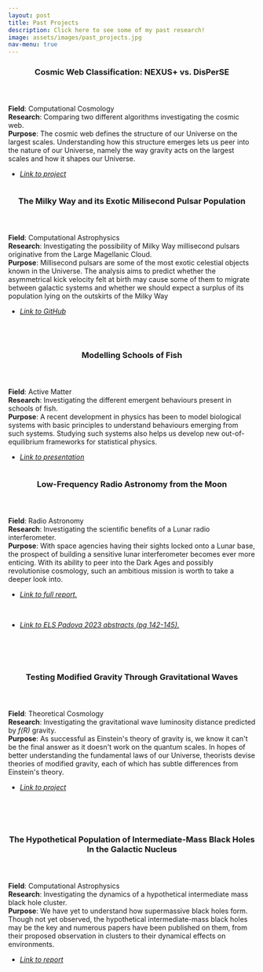 ```yaml
---
layout: post
title: Past Projects
description: Click here to see some of my past research!
image: assets/images/past_projects.jpg
nav-menu: true
---
```

<section id="two" class="spotlights">
	<section>
		<div class="content">
			<div class="inner">
				<header class="major">
					<h3>Cosmic Web Classification: NEXUS+ vs. DisPerSE</h3>
				</header>
                <b>Field</b>: Computational Cosmology <br>
                <b>Research</b>: Comparing two different algorithms investigating the cosmic web. <br>
                <b>Purpose</b>: The cosmic web defines the structure of our Universe on the largest scales. Understanding how this structure emerges lets us peer into the nature of our Universe, namely the way gravity acts on the largest scales and how it shapes our Universe. <br>
                <ul class="actions">
					<li><a href='https://fse.studenttheses.ub.rug.nl/22546/'><i>Link to project</i></a></li>
				</ul>
			</div>
		</div>
		<a class="image">
            <img src="{% link assets/images/cosmic_web.png %}" alt="" data-position="bottom" />
		</a>
	</section>	
	<section>
		<div class="content">
			<div class="inner">
				<header class="major">
					<h3>The Milky Way and its Exotic Milisecond Pulsar Population</h3>
				</header>
                <b>Field</b>: Computational Astrophysics <br>
                <b>Research</b>: Investigating the possibility of Milky Way millisecond pulsars originative from the Large Magellanic Cloud. <br>
                <b>Purpose</b>: Millisecond pulsars are some of the most exotic celestial objects known in the Universe. The analysis aims to predict whether the asymmetrical kick velocity felt at birth may cause some of them to migrate between galactic systems and whether we should expect a surplus of its population lying on the outskirts of the Milky Way <br>
				<ul class="actions">
					<li><a href='https://github.com/ErwanH29/Team-B-Millisecond-Pulsars'><i>Link to GitHub</i></a></li>
				</ul>
			</div>
		</div>
		<a class="image">
		<br><br>
            <img src="{% link assets/images/msp.png %}" alt="" data-position="bottom" />
		</a>
	</section>		
	<section>
		<div class="content">
			<div class="inner">
				<header class="major">
					<h3>Modelling Schools of Fish</h3>
				</header>
                <b>Field</b>: Active Matter <br>
                <b>Research</b>: Investigating the different emergent behaviours present in schools of fish. <br>
                <b>Purpose</b>: A recent development in physics has been to model biological systems with basic principles to understand behaviours emerging from such systems. Studying such systems also helps us develop new out-of-equilibrium frameworks for statistical physics. <br>
				<ul class="actions">
					<li><a href='https://docs.google.com/presentation/d/1OAJfrBpMzJs-HojhwO3v9BqsTYam-mf8/edit?usp=sharing&ouid=117387893329040448761&rtpof=true&sd=true'><i>Link to presentation</i></a></li>
				</ul>
			</div>
		</div>
		<a class="image">
            <img src="{% link assets/images/fish_school.png %}" alt="" data-position="bottom" />
		</a>
	</section>	
	<section>
		<div class="content">
			<div class="inner">
				<header class="major">
					<h3>Low-Frequency Radio Astronomy from the Moon</h3>
				</header>
                <b>Field</b>: Radio Astronomy <br>
                <b>Research</b>: Investigating the scientific benefits of a Lunar radio interferometer. <br>
                <b>Purpose</b>: With space agencies having their sights locked onto a Lunar base, the prospect of building a sensitive lunar interferometer becomes ever more enticing. With its ability to peer into the Dark Ages and possibly revolutionise cosmology, such an ambitious mission is worth to take a deeper look into. <br>
				<ul class="actions">
					<li><a href='https://www.linkedin.com/in/erwan-hochart/overlay/experience/1795929067/multiple-media-viewer/?profileId=ACoAADInhz4BJFEyZtfESN909ISsuUOcK5oPlho&treasuryMediaId=1635499510228'><i>Link to full report.</i></a></li> 
				</ul>
				<br>
				<ul class="actions">
					<li><a href='https://sservi.nasa.gov/els2023/program/'><i>Link to ELS Padova 2023 abstracts (pg 142-145).</i></a></li> 
				</ul>
			</div>
		</div>
		<a class="image">
			<br><br><br>
            <img src="{% link assets/images/lunar_astronomy.png %}" alt="" data-position="bottom" />
		</a>
	</section>
	<section>
		<div class="content">
			<div class="inner">
				<header class="major">
					<h3>Testing Modified Gravity Through Gravitational Waves</h3>
				</header>
                <b>Field</b>: Theoretical Cosmology <br>
                <b>Research</b>: Investigating the gravitational wave luminosity distance predicted by <i>f(R)</i> gravity. <br>
                <b>Purpose</b>: As successful as Einstein's theory of gravity is, we know it can't be the final answer as it doesn't work on the quantum scales. In hopes of better understanding the fundamental laws of our Universe, theorists devise theories of modified gravity, each of which has subtle differences from Einstein's theory. <br>
				<ul class="actions">
					<li><a href='https://studenttheses.universiteitleiden.nl/handle/1887/3278624'><i>Link to project</i></a></li>
				</ul>
			</div>
		</div>
		<a class="image">
		<br><br><br>
            <img src="{% link assets/images/modified_gravity.jpg %}" alt="" data-position="bottom" />
		</a>
	</section>
	<section>
		<div class="content">
			<div class="inner">
				<header class="major">
					<h3>The Hypothetical Population of Intermediate-Mass Black Holes In the Galactic Nucleus</h3>
				</header>
                <b>Field</b>: Computational Astrophysics <br>
                <b>Research</b>: Investigating the dynamics of a hypothetical intermediate mass black hole cluster. <br>
                <b>Purpose</b>: We have yet to understand how supermassive black holes form. Though not yet observed, the hypothetical intermediate-mass black holes may be the key and numerous papers have been published on them, from their proposed observation in clusters to their dynamical effects on environments. <br>
				<ul class="actions">
					<li><a href='https://studenttheses.universiteitleiden.nl/handle/1887/3563926'><i>Link to report</i></a></li>
				</ul>
			</div>
		</div>
		<a class="image">
		<br>
            <img src="{% link assets/images/imbh.png %}" alt="" data-position="bottom" />
		</a>
	</section>
</section>
